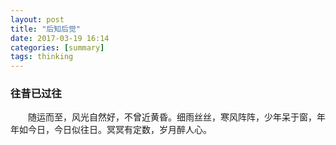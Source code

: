 ```yaml
---
layout: post
title: "后知后觉"
date: 2017-03-19 16:14
categories: [summary]
tags: thinking
---
```


### 往昔已过往
&emsp;&emsp;随运而至，风光自然好，不曾近黄昏。细雨丝丝，寒风阵阵，少年呆于窗，年年如今日，今日似往日。冥冥有定数，岁月醉人心。